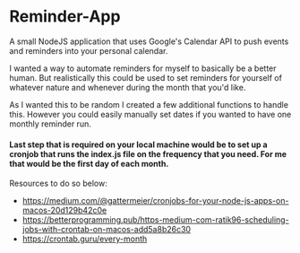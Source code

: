 # Reminder-App

A small NodeJS application that uses Google's Calendar API to push events and reminders into your personal calendar.

I wanted a way to automate reminders for myself to basically be a better human. But realistically this could be used to set reminders for yourself of whatever nature and whenever during the month that you'd like.

As I wanted this to be random I created a few additional functions to handle this. However you could easily manually set dates if you wanted to have one monthly reminder run.

#### Last step that is required on your local machine would be to set up a cronjob that runs the index.js file on the frequency that you need. For me that would be the first day of each month.

Resources to do so below:

- https://medium.com/@gattermeier/cronjobs-for-your-node-js-apps-on-macos-20d129b42c0e
- https://betterprogramming.pub/https-medium-com-ratik96-scheduling-jobs-with-crontab-on-macos-add5a8b26c30
- https://crontab.guru/every-month
